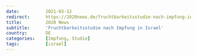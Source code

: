 ```yaml
---
date:          2021-03-12
redirect:      https://2020news.de/fruchtbarkeitsstudie-nach-impfung-in-israel/
title:         2020 News
subtitle:      'Fruchtbarkeitsstudie nach Impfung in Israel'
country:       DE
categories:    [Impfung, Studie]
tags:          [israel]
---
```


